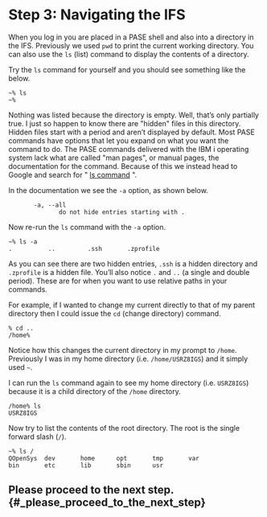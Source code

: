 # Step 3: Navigating the IFS

When you log in you are placed in a PASE shell and also into a directory in the IFS. Previously we used `pwd` to print the current working directory. You can also use the `ls` \(list\) command to display the contents of a directory.

Try the `ls` command for yourself and you should see something like the below.

```text
~% ls
~%
```

Nothing was listed because the directory is empty. Well, that’s only partially true. I just so happen to know there are "hidden" files in this directory. Hidden files start with a period and aren’t displayed by default. Most PASE commands have options that let you expand on what you want the command to do. The PASE commands delivered with the IBM i operating system lack what are called "man pages", or manual pages, the documentation for the command. Because of this we instead head to Google and search for " [ls command](http://linuxcommand.org/man_pages/ls1.html) ".

In the documentation we see the `-a` option, as shown below.

```text
       -a, --all
              do not hide entries starting with .
```

Now re-run the `ls` command with the `-a` option.

```text
~% ls -a
.          ..         .ssh       .zprofile
```

As you can see there are two hidden entries, `.ssh` is a hidden directory and `.zprofile` is a hidden file. You’ll also notice `.` and `..` \(a single and double period\). These are for when you want to use relative paths in your commands.

For example, if I wanted to change my current directly to that of my parent directory then I could issue the `cd` \(change directory\) command.

```text
% cd ..
/home%
```

Notice how this changes the current directory in my prompt to `/home`. Previously I was in my home directory \(i.e. `/home/USRZ8IGS`\) and it simply used `~`.

I can run the `ls` command again to see my home directory \(i.e. `USRZ8IGS`\) because it is a child directory of the `/home` directory.

```text
/home% ls
USRZ8IGS
```

Now try to list the contents of the root directory. The root is the single forward slash \(`/`\).

```text
~% ls /
QOpenSys  dev       home      opt       tmp       var
bin       etc       lib       sbin      usr
```

## Please proceed to the next step. {#_please_proceed_to_the_next_step}

